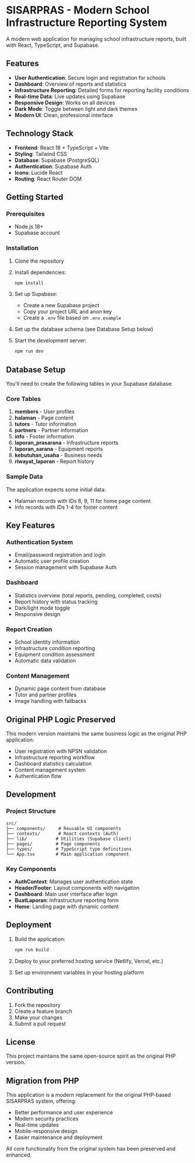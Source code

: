 # SISARPRAS - Modern School Infrastructure Reporting System

A modern web application for managing school infrastructure reports, built with React, TypeScript, and Supabase.

## Features

- **User Authentication**: Secure login and registration for schools
- **Dashboard**: Overview of reports and statistics
- **Infrastructure Reporting**: Detailed forms for reporting facility conditions
- **Real-time Data**: Live updates using Supabase
- **Responsive Design**: Works on all devices
- **Dark Mode**: Toggle between light and dark themes
- **Modern UI**: Clean, professional interface

## Technology Stack

- **Frontend**: React 18 + TypeScript + Vite
- **Styling**: Tailwind CSS
- **Database**: Supabase (PostgreSQL)
- **Authentication**: Supabase Auth
- **Icons**: Lucide React
- **Routing**: React Router DOM

## Getting Started

### Prerequisites

- Node.js 18+ 
- Supabase account

### Installation

1. Clone the repository
2. Install dependencies:
   ```bash
   npm install
   ```

3. Set up Supabase:
   - Create a new Supabase project
   - Copy your project URL and anon key
   - Create a `.env` file based on `.env.example`

4. Set up the database schema (see Database Setup below)

5. Start the development server:
   ```bash
   npm run dev
   ```

## Database Setup

You'll need to create the following tables in your Supabase database:

### Core Tables

1. **members** - User profiles
2. **halaman** - Page content
3. **tutors** - Tutor information
4. **partners** - Partner information  
5. **info** - Footer information
6. **laporan_prasarana** - Infrastructure reports
7. **laporan_sarana** - Equipment reports
8. **kebutuhan_usaha** - Business needs
9. **riwayat_laporan** - Report history

### Sample Data

The application expects some initial data:
- Halaman records with IDs 8, 9, 11 for home page content
- Info records with IDs 1-4 for footer content

## Key Features

### Authentication System
- Email/password registration and login
- Automatic user profile creation
- Session management with Supabase Auth

### Dashboard
- Statistics overview (total reports, pending, completed, costs)
- Report history with status tracking
- Dark/light mode toggle
- Responsive design

### Report Creation
- School identity information
- Infrastructure condition reporting
- Equipment condition assessment
- Automatic data validation

### Content Management
- Dynamic page content from database
- Tutor and partner profiles
- Image handling with fallbacks

## Original PHP Logic Preserved

This modern version maintains the same business logic as the original PHP application:

- User registration with NPSN validation
- Infrastructure reporting workflow
- Dashboard statistics calculation
- Content management system
- Authentication flow

## Development

### Project Structure

```
src/
├── components/     # Reusable UI components
├── contexts/       # React contexts (Auth)
├── lib/           # Utilities (Supabase client)
├── pages/         # Page components
├── types/         # TypeScript type definitions
└── App.tsx        # Main application component
```

### Key Components

- **AuthContext**: Manages user authentication state
- **Header/Footer**: Layout components with navigation
- **Dashboard**: Main user interface after login
- **BuatLaporan**: Infrastructure reporting form
- **Home**: Landing page with dynamic content

## Deployment

1. Build the application:
   ```bash
   npm run build
   ```

2. Deploy to your preferred hosting service (Netlify, Vercel, etc.)

3. Set up environment variables in your hosting platform

## Contributing

1. Fork the repository
2. Create a feature branch
3. Make your changes
4. Submit a pull request

## License

This project maintains the same open-source spirit as the original PHP version.

## Migration from PHP

This application is a modern replacement for the original PHP-based SISARPRAS system, offering:

- Better performance and user experience
- Modern security practices
- Real-time updates
- Mobile-responsive design
- Easier maintenance and deployment

All core functionality from the original system has been preserved and enhanced.